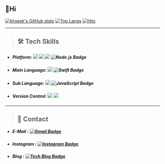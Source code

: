 ## 👋Hi   
[![khsexk's GitHub stats](https://github-readme-stats.vercel.app/api?username=khsexk)](https://github.com/anuraghazra/github-readme-stats) [![Top Langs](https://github-readme-stats.vercel.app/api/top-langs/?username=khsexk&layout=compact)](https://github.com/anuraghazra/github-readme-stats) [![Hits](https://hits.seeyoufarm.com/api/count/incr/badge.svg?url=https%3A%2F%2Fgithub.com%2Fkhsexk&count_bg=%2395CE6A&title_bg=%239A9595&icon=&icon_color=%23E7E7E7&title=hits&edge_flat=false)](https://hits.seeyoufarm.com)

* * *

>  ##  🛠 Tech Skills 
* ##### Platform: ![](https://camo.githubusercontent.com/8da2f04bce840a433d578d3f390f93ce74bd7d2e851b1a475f587ef8c8c59894/68747470733a2f2f696d672e736869656c64732e696f2f62616467652f45636c697073652d3243323235353f7374796c653d666c61742d737175617265266c6f676f3d45636c6970736520494445266c6f676f436f6c6f723d7768697465) ![](https://camo.githubusercontent.com/783b78b980deec3fbd693fd61bc88b85065f9267e112fa4838489894800ef1ec/68747470733a2f2f696d672e736869656c64732e696f2f62616467652f416e64726f69642d3344444338343f7374796c653d666c61742d737175617265266c6f676f3d416e64726f6964266c6f676f436f6c6f723d7768697465) ![](https://camo.githubusercontent.com/b447ce526d7703eb97f721e9e480ec3fab28c882cf968259b026ba1a71f01ee3/68747470733a2f2f696d672e736869656c64732e696f2f62616467652f694f532d3030303030303f7374796c653d666c61742d737175617265266c6f676f3d694f53266c6f676f436f6c6f723d7768697465) ![Node.js Badge](https://img.shields.io/badge/-Node.js-660099?style=flat&logo=Node.js)

* ##### Main Language: ![](https://camo.githubusercontent.com/372dfe5550512c1b2e7e3649ea92a5cbadeec44a51c3b2bf822fe2a7a22c13d7/68747470733a2f2f696d672e736869656c64732e696f2f62616467652f4a6176612d3030373339363f7374796c653d666c61742d737175617265266c6f676f3d4a617661266c6f676f436f6c6f723d7768697465) ![Swift Badge](https://img.shields.io/badge/-Swift-FFFFFF?style=flat&logo=Swift)

* ##### Sub Language: ![](https://camo.githubusercontent.com/6d4c741967e6fe3d417f9f5fd63fd71160db7b1d0646d798d6e8c46baca33c0e/68747470733a2f2f736869656c64732e696f2f62616467652f4b6f746c696e2d3030393544353f7374796c653d666c61742d737175617265266c6f676f3d6b6f746c696e266c6f676f436f6c6f723d7768697465) ![JavaScript Badge](https://img.shields.io/badge/-JavaScript-005666?style=flat&logo=JavaScript)

* ##### Version Control: ![](https://camo.githubusercontent.com/a5c0504083b5277605016d9b051d46d6718576e14f2d8c9e60a7acdcf93637c5/68747470733a2f2f696d672e736869656c64732e696f2f62616467652f4769742d6630353033323f7374796c653d666c6174266c6f676f3d676974266c6f676f436f6c6f723d7768697465) ![](https://camo.githubusercontent.com/45f27e5a6c3a058ce27cfa3c827d5e1e9eba6e1e2bcedf36c76b0c49e0128916/68747470733a2f2f696d672e736869656c64732e696f2f62616467652f4769744875622d3138313731373f7374796c653d666c6174266c6f676f3d676974687562266c6f676f436f6c6f723d7768697465)
* * *
> ##  📩 Contact 
* ##### E-Mail : [![Gmail Badge](https://img.shields.io/badge/-Gmail-FFFFFF?style=flat&logo=Gmail)](mailto:kohyunsuk98@gmail.com)
* ##### Instagram : [![Instagram Badge](https://img.shields.io/badge/-Instagram-FFFFFF?style=flat&logo=Instagram)](https://www.instagram.com/kx__seo1c/)
* ##### Blog : [![Tech Blog Badge](http://img.shields.io/badge/-Tech%20blog-black?style=flat-square&logo=github&link=https://alkorithm.tistory.com/)](https://alkorithm.tistory.com/)
